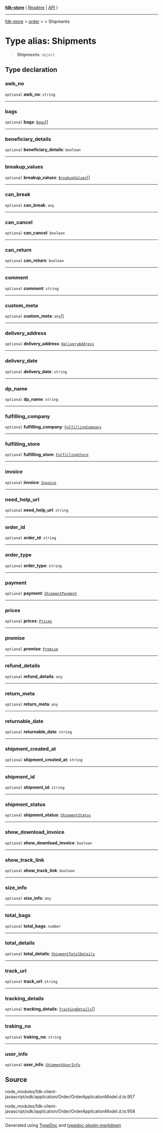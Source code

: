 [**fdk-store**](../../../README.md) ( [Readme](../../../README.md) \| [API](../../../API.md) )

---

[fdk-store](../../../API.md) > [order](../../README.md) > [<internal>](../README.md) > Shipments

# Type alias: Shipments

> **Shipments**: `object`

## Type declaration

### awb_no

`optional` **awb_no**: `string`

---

### bags

`optional` **bags**: [`Bags`](type-alias.Bags.md)[]

---

### beneficiary_details

`optional` **beneficiary_details**: `boolean`

---

### breakup_values

`optional` **breakup_values**: [`BreakupValues`](type-alias.BreakupValues.md)[]

---

### can_break

`optional` **can_break**: `any`

---

### can_cancel

`optional` **can_cancel**: `boolean`

---

### can_return

`optional` **can_return**: `boolean`

---

### comment

`optional` **comment**: `string`

---

### custom_meta

`optional` **custom_meta**: `any`[]

---

### delivery_address

`optional` **delivery_address**: [`DeliveryAddress`](type-alias.DeliveryAddress.md)

---

### delivery_date

`optional` **delivery_date**: `string`

---

### dp_name

`optional` **dp_name**: `string`

---

### fulfilling_company

`optional` **fulfilling_company**: [`FulfillingCompany`](type-alias.FulfillingCompany.md)

---

### fulfilling_store

`optional` **fulfilling_store**: [`FulfillingStore`](type-alias.FulfillingStore.md)

---

### invoice

`optional` **invoice**: [`Invoice`](type-alias.Invoice.md)

---

### need_help_url

`optional` **need_help_url**: `string`

---

### order_id

`optional` **order_id**: `string`

---

### order_type

`optional` **order_type**: `string`

---

### payment

`optional` **payment**: [`ShipmentPayment`](type-alias.ShipmentPayment.md)

---

### prices

`optional` **prices**: [`Prices`](type-alias.Prices.md)

---

### promise

`optional` **promise**: [`Promise`](type-alias.Promise.md)

---

### refund_details

`optional` **refund_details**: `any`

---

### return_meta

`optional` **return_meta**: `any`

---

### returnable_date

`optional` **returnable_date**: `string`

---

### shipment_created_at

`optional` **shipment_created_at**: `string`

---

### shipment_id

`optional` **shipment_id**: `string`

---

### shipment_status

`optional` **shipment_status**: [`ShipmentStatus`](type-alias.ShipmentStatus.md)

---

### show_download_invoice

`optional` **show_download_invoice**: `boolean`

---

### show_track_link

`optional` **show_track_link**: `boolean`

---

### size_info

`optional` **size_info**: `any`

---

### total_bags

`optional` **total_bags**: `number`

---

### total_details

`optional` **total_details**: [`ShipmentTotalDetails`](type-alias.ShipmentTotalDetails.md)

---

### track_url

`optional` **track_url**: `string`

---

### tracking_details

`optional` **tracking_details**: [`TrackingDetails`](type-alias.TrackingDetails.md)[]

---

### traking_no

`optional` **traking_no**: `string`

---

### user_info

`optional` **user_info**: [`ShipmentUserInfo`](type-alias.ShipmentUserInfo.md)

## Source

node_modules/fdk-client-javascript/sdk/application/Order/OrderApplicationModel.d.ts:957

node_modules/fdk-client-javascript/sdk/application/Order/OrderApplicationModel.d.ts:958

---

Generated using [TypeDoc](https://typedoc.org/) and [typedoc-plugin-markdown](https://www.npmjs.com/package/typedoc-plugin-markdown)
